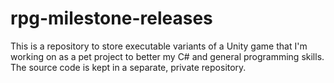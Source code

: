 # rpg-milestone-releases

This is a repository to store executable variants of a Unity game that I'm working on as a pet project to better my C# and general programming skills. The source code is kept in a separate, private repository.
